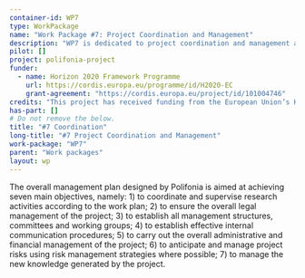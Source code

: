 ```yaml
---
container-id: WP7
type: WorkPackage
name: "Work Package #7: Project Coordination and Management"
description: "WP7 is dedicated to project coordination and management activities."
pilot: []
project: polifonia-project
funder:
  - name: Horizon 2020 Framework Programme
    url: https://cordis.europa.eu/programme/id/H2020-EC
    grant-agreement: "https://cordis.europa.eu/project/id/101004746"
credits: "This project has received funding from the European Union’s Horizon 2020 research and innovation programme under grant agreement N. 101004746."
has-part: []
# Do not remove the below.
title: "#7 Coordination"
long-title: "#7 Project Coordination and Management"
work-package: "WP7"
parent: "Work packages"
layout: wp
--- 
```


The overall management plan designed by Polifonia is aimed at achieving seven main objectives, namely: 1) to coordinate and supervise research activities according to the work plan; 2) to ensure the overall legal management of the project; 3) to establish all management structures, committees and working groups; 4) to establish effective internal communication procedures; 5) to carry out the overall administrative and financial management of the project; 6) to anticipate and manage project risks using risk management strategies where possible; 7) to manage the new knowledge generated by the project.

